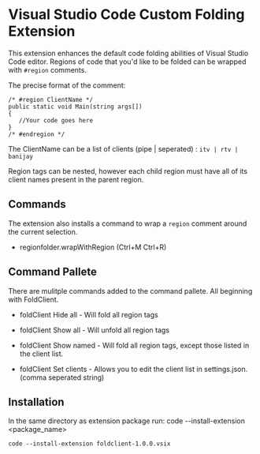 # Visual Studio Code Custom Folding Extension

This extension enhances the default code folding abilities of Visual Studio Code editor. Regions of code that you'd like to be folded can be wrapped with `#region` comments.


The precise format of the comment:

    /* #region ClientName */
    public static void Main(string args[])
    {
       //Your code goes here
    }
    /* #endregion */

The ClientName can be a list of clients (pipe | seperated) : `itv | rtv | banijay`

Region tags can be nested, however each child region must have all of its client names present in the parent region.

## Commands

The extension also installs a command to wrap a `region` comment around the current selection.

- regionfolder.wrapWithRegion (Ctrl+M Ctrl+R)


## Command Pallete

There are mulitple commands added to the command pallete. All beginning with FoldClient.

- foldClient Hide all - Will fold all region tags

- foldClient Show all - Will unfold all region tags

- foldClient Show named  - Will fold all region tags, except those listed in the client list.

- foldClient Set clients - Allows you to edit the client list in settings.json. (comma seperated string)


## Installation

In the same directory as extension package run: code --install-extension <package_name>

`code --install-extension foldclient-1.0.0.vsix`